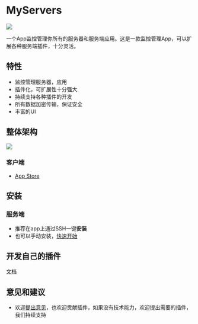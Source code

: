 # MyServers

![](https://plugin.codeloverme.cn/img/app_store.jpg)

一个App监控管理你所有的服务器和服务端应用。这是一款监控管理App，可以扩展各种服务端插件，十分灵活。


## 特性
- 监控管理服务器，应用
- 插件化，可扩展性十分强大
- 持续支持各种插件的开发
- 所有数据加密传输，保证安全
- 丰富的UI

## 整体架构
![](https://plugin.codeloverme.cn/img/myservers.png)


### 客户端
- [App Store](https://apps.apple.com/app/myservers/id6466196656)


## 安装
### 服务端

- 推荐在app上通过SSH一键**安装**
- 也可以手动安装，[快速开始](https://myservers.codeloverme.cn/doc/)



## 开发自己的插件
[文档](https://doc.myservers.codeloverme.cn/docs/intro/)

## 意见和建议
- 欢迎[提出意见](mailto:codeloverql@gmail.com)，也欢迎贡献插件，如果没有技术能力，欢迎提出需要的插件，我们持续支持
